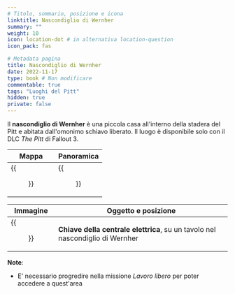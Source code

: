 ```yaml
---
# Titolo, sommario, posizione e icona
linktitle: Nascondiglio di Wernher
summary: ""
weight: 10
icon: location-dot # in alternativa location-question
icon_pack: fas

# Metadata pagina
title: Nascondiglio di Wernher
date: 2022-11-17
type: book # Non modificare
commentable: true
tags: "Luoghi del Pitt"
hidden: true
private: false 
---
```


<div class="fo3">

Il **nascondiglio di Wernher** è una piccola casa all'interno della stadera del Pitt e abitata dall'omonimo schiavo liberato. Il luogo è disponibile solo con il DLC *The Pitt* di Fallout 3.

| Mappa                           | Panoramica                 |
| ------------------------------- | -------------------------- |
| {{<figure src="fo3/Wernher's_Hideout_loc.webp">}}| {{<figure src="fo3/Wernhers_hideout.webp">}}|

| Immagine                                    | Oggetto e posizione                                                           |
| ------------------------------------------- | ----------------------------------------------------------------------------- |
| {{<figure src="fo3/Wernher's_hideout_Power_plant_key.webp">}}| **Chiave della centrale elettrica**, su un tavolo nel nascondiglio di Wernher | 

**Note**:
- E' necessario progredire nella missione *Lavoro libero* per poter accedere a quest'area

</div>
